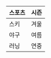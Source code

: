 | 스포츠           | 시즌   |
| ---------------- | ------ |
| 스키             | 겨울   |
| 야구             | 여름   |
| 러닝             | 연중   |